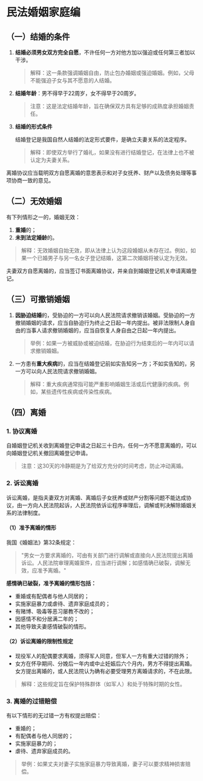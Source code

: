 # 民法婚姻家庭编

## （一）结婚的条件

1. **结婚必须男女双方完全自愿**，不许任何一方对他方加以强迫或任何第三者加以干涉。

   > 解释：这一条款强调婚姻自由，防止包办婚姻或强迫婚姻。例如，父母不能强迫子女与其不愿意的人结婚。

2. **结婚年龄**：男不得早于22周岁，女不得早于20周岁。

   > 注意：这是法定结婚年龄，旨在确保双方具有足够的成熟度承担婚姻责任。

3. **结婚的形式条件**

   结婚登记是我国自然人结婚的法定形式要件，是确立夫妻关系的法定程序。

   > 解释：即使双方举行了婚礼，如果没有进行结婚登记，在法律上也不被认定为夫妻关系。

离婚协议应当载明双方自愿离婚的意思表示和对子女抚养、财产以及债务处理等事项协商一致的意见。

## （二）无效婚姻

有下列情形之一的，婚姻无效：

1. **重婚**的；
2. **未到法定婚龄**的。

> 解释：无效婚姻自始无效，即从法律上认为这段婚姻从未存在过。例如，如果一个已婚男子与另一名女子登记结婚，这第二次婚姻将被认定为无效。

夫妻双方自愿离婚的，应当签订书面离婚协议，并亲自到婚姻登记机关申请离婚登记。

## （三）可撤销婚姻

1. **因胁迫结婚**的，受胁迫的一方可以向人民法院请求撤销该婚姻。受胁迫的一方撤销婚姻的请求，应当自胁迫行为终止之日起一年内提出。被非法限制人身自由的当事人请求撤销婚姻的，应当自恢复人身自由之日起一年内提出。

   > 举例：如果一方被威胁或被迫结婚，在胁迫行为结束后的一年内可以请求撤销婚姻。

2. 一方患有**重大疾病**的，应当在结婚登记前如实告知另一方；不如实告知的，另一方可以向人民法院请求撤销婚姻。

   > 解释：重大疾病通常指可能严重影响婚姻生活或后代健康的疾病。例如，某些遗传性疾病或传染性疾病。

## （四）离婚

### 1. 协议离婚

自婚姻登记机关收到离婚登记申请之日起三十日内，任何一方不愿意离婚的，可以向婚姻登记机关撤回离婚登记申请。

> 注意：这30天的冷静期是为了给双方充分的时间考虑，防止冲动离婚。

### 2. 诉讼离婚

诉讼离婚，是指夫妻双方对离婚、离婚后子女抚养或财产分割等问题不能达成协议，由一方向人民法院起诉，人民法院依诉讼程序审理后，调解或判决解除婚姻关系的法律制度。

#### （1）准予离婚的情形

我国《婚姻法》第32条规定：

> "男女一方要求离婚的，可由有关部门进行调解或直接向人民法院提出离婚诉讼。人民法院审理离婚案件，应当进行调解；如感情确已破裂，调解无效，应准予离婚。"

**感情确已破裂，准予离婚的情形包括：**

- 重婚或有配偶者与他人同居的；
- 实施家庭暴力或虐待、遗弃家庭成员的；
- 有赌博、吸毒等恶习屡教不改的；
- 因感情不和分居满二年的；
- 其他导致夫妻感情破裂的情形。

#### （2）诉讼离婚的限制性规定

- 现役军人的配偶要求离婚，须得军人同意，但军人一方有重大过错的除外；
- 女方在怀孕期间、分娩后一年内或中止妊娠后六个月内，男方不得提出离婚。女方提出离婚的，或人民法院认为确有必要受理男方离婚请求的，不在此限。

> 解释：这些规定旨在保护特殊群体（如军人）和处于特殊时期的女性。

### 3. 离婚的过错赔偿

有以下情形的无过错一方有权提出赔偿：

- 重婚的；
- 有配偶者与他人同居的；
- 实施家庭暴力的；
- 虐待、遗弃家庭成员的。

> 举例：如果丈夫对妻子实施家庭暴力导致离婚，妻子可以要求精神损害赔偿。